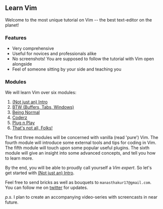 ## Learn Vim

Welcome to the most unique tutorial on Vim -- the best text-editor on the planet!

### Features
- Very comprehensive
- Useful for novices and professionals alike
- No screenshots! You are supposed to follow the tutorial with Vim open alongside
- Feel of someone sitting by your side and teaching you

### Modules
We will learn Vim over six modules:

1. [(Not just an) Intro](modules/module1.md)
2. [BTW (Buffers, Tabs, Windows)](modules/module2.md)
3. [Being Normal](modules/module3.md)
4. [Coderz](modules/module4.md)
5. [Plug n Play](modules/module5.md)
6. [That's not all, Folks!](modules/module6.md)

The first three modules will be concerned with vanilla (read 'pure') Vim.
The fourth module will introduce some external tools and tips for coding in Vim.
The fifth module will touch upon some popular useful plugins.
The sixth module will give an insight into some advanced concepts, and tell you how to learn more.

By the end, you will be able to proudly call yourself a _Vim expert_.
So let's get started with [(Not just an) Intro](module-1).

Feel free to send bricks as well as bouquets to `manasthakur17@gmail.com`.
You can follow me on [twitter](https://twitter.com/manasthakur17) for updates.

_p.s._ I plan to create an accompanying video-series with screencasts in near future.


